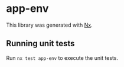 # app-env

This library was generated with [Nx](https://nx.dev).

## Running unit tests

Run `nx test app-env` to execute the unit tests.
